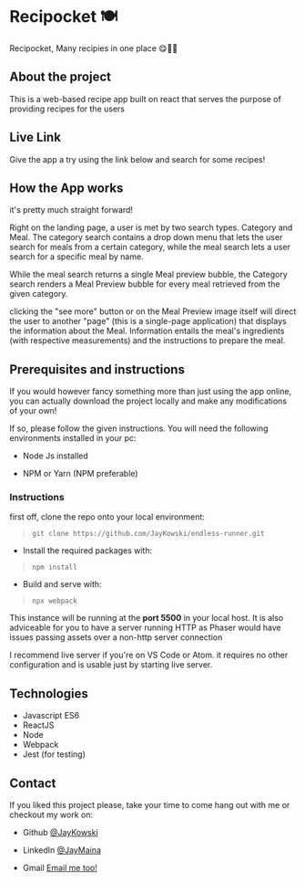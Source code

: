 # Recipocket 🍽
Recipocket, Many recipies in one place 😋🍕🍗

## About the project

This is a web-based recipe app built on react that serves the purpose of providing recipes for the users

## Live Link

Give the app a try using the link below and search for some recipes!
<!-- [Bunny Hop](https://bunny-hop.netlify.app) -->

## How the App works

it's pretty much straight forward!

Right on the landing page, a user is met by two search types. 
Category and Meal.
The category search contains a drop down menu that lets the user search for meals from a certain category,
while the meal search lets a user search for a specific meal by name.

While the meal search returns a single Meal preview bubble, the Category search renders a Meal Preview bubble for every meal retrieved from the given category.

clicking the "see more" button or on the Meal Preview image itself will direct the user to another "page" (this is a single-page application) that displays the 
information about the Meal. Information entails the meal's ingredients (with respective measurements) and the instructions to prepare the meal.

## Prerequisites and instructions

If you would however fancy something more than just using the app online, you can actually download the project locally
and make any modifications of your own!

If so, please follow the given instructions.
You will need the following environments installed in your pc:

- Node Js installed

- NPM or Yarn (NPM preferable)

### Instructions 

first off, clone the repo onto your local environment:

> ```git clone https://github.com/JayKowski/endless-runner.git```

- Install the required packages with:

> ```npm install```

- Build and serve with:

> ```npx webpack```

This instance will be running at the **port 5500** in your local host.
It is also adviceable for you to have a server running HTTP as Phaser would have issues 
passing assets over a non-http server connection

I recommend live server if you're on VS Code or Atom.
it requires no other configuration and is usable just by starting live server.

## Technologies 

- Javascript ES6
- ReactJS
- Node
- Webpack
- Jest (for testing)

## Contact

If you liked this project please, take your time to come hang out with me or checkout my work on:  

- Github [@JayKowski](https://github.com/JayKowski)

- LinkedIn [@JayMaina](https://www.linkedin.com/in/jay-maina/)

- Gmail [Email me too!](jaymaina5@gmail.com)